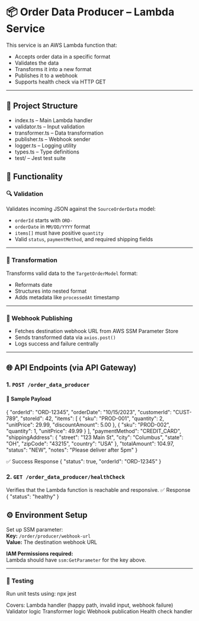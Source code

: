 # 📦 Order Data Producer – Lambda Service

This service is an AWS Lambda function that:

- Accepts order data in a specific format  
- Validates the data  
- Transforms it into a new format  
- Publishes it to a webhook  
- Supports health check via HTTP GET  

---

## 📁 Project Structure

- index.ts – Main Lambda handler
- validator.ts – Input validation
- transformer.ts – Data transformation
- publisher.ts – Webhook sender
- logger.ts – Logging utility
- types.ts – Type definitions
- test/ – Jest test suite

## 🧠 Functionality

### 🔍 Validation

Validates incoming JSON against the `SourceOrderData` model:

- `orderId` starts with `ORD-`
- `orderDate` in `MM/DD/YYYY` format
- `items[]` must have positive `quantity`
- Valid `status`, `paymentMethod`, and required shipping fields

---

### 🔄 Transformation

Transforms valid data to the `TargetOrderModel` format:

- Reformats date
- Structures into nested format
- Adds metadata like `processedAt` timestamp

---

### 🚀 Webhook Publishing

- Fetches destination webhook URL from AWS SSM Parameter Store
- Sends transformed data via `axios.post()`
- Logs success and failure centrally

---

## 🌐 API Endpoints (via API Gateway)

### 1. `POST /order_data_producer`
#### 📨 Sample Payload

{
  "orderId": "ORD-12345",
  "orderDate": "10/15/2023",
  "customerId": "CUST-789",
  "storeId": 42,
  "items": [
    { "sku": "PROD-001", "quantity": 2, "unitPrice": 29.99, "discountAmount": 5.00 },
    { "sku": "PROD-002", "quantity": 1, "unitPrice": 49.99 }
  ],
  "paymentMethod": "CREDIT_CARD",
  "shippingAddress": {
    "street": "123 Main St",
    "city": "Columbus",
    "state": "OH",
    "zipCode": "43215",
    "country": "USA"
  },
  "totalAmount": 104.97,
  "status": "NEW",
  "notes": "Please deliver after 5pm"
}


✅ Success Response
{
  "status": true,
  "orderId": "ORD-12345"
}


### 2. `GET /order_data_producer/healthCheck`

Verifies that the Lambda function is reachable and responsive.
✅ Response
{
  "status": "healthy"
}

## ⚙️ Environment Setup

Set up SSM parameter:  
**Key:** `/order/producer/webhook-url`  
**Value:** The destination webhook URL

**IAM Permissions required:**  
Lambda should have `ssm:GetParameter` for the key above.

---

### 🧪 Testing

Run unit tests using:
npx jest

Covers:
Lambda handler (happy path, invalid input, webhook failure)
Validator logic
Transformer logic
Webhook publication
Health check handler




